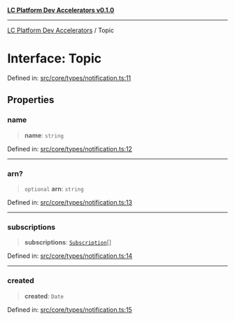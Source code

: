 [**LC Platform Dev Accelerators v0.1.0**](../README.md)

***

[LC Platform Dev Accelerators](../globals.md) / Topic

# Interface: Topic

Defined in: [src/core/types/notification.ts:11](https://github.com/stainedhead/lc-platform-dev-accelerators/blob/12c3626979e745866113de19cb4bb33222f28139/src/core/types/notification.ts#L11)

## Properties

### name

> **name**: `string`

Defined in: [src/core/types/notification.ts:12](https://github.com/stainedhead/lc-platform-dev-accelerators/blob/12c3626979e745866113de19cb4bb33222f28139/src/core/types/notification.ts#L12)

***

### arn?

> `optional` **arn**: `string`

Defined in: [src/core/types/notification.ts:13](https://github.com/stainedhead/lc-platform-dev-accelerators/blob/12c3626979e745866113de19cb4bb33222f28139/src/core/types/notification.ts#L13)

***

### subscriptions

> **subscriptions**: [`Subscription`](Subscription.md)[]

Defined in: [src/core/types/notification.ts:14](https://github.com/stainedhead/lc-platform-dev-accelerators/blob/12c3626979e745866113de19cb4bb33222f28139/src/core/types/notification.ts#L14)

***

### created

> **created**: `Date`

Defined in: [src/core/types/notification.ts:15](https://github.com/stainedhead/lc-platform-dev-accelerators/blob/12c3626979e745866113de19cb4bb33222f28139/src/core/types/notification.ts#L15)
